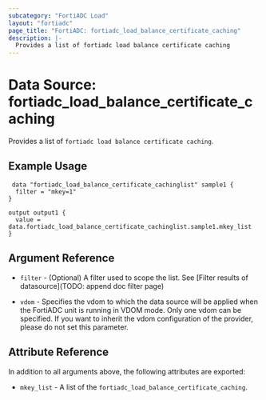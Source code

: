```yaml
---
subcategory: "FortiADC Load"
layout: "fortiadc"
page_title: "FortiADC: fortiadc_load_balance_certificate_caching"
description: |-
  Provides a list of fortiadc load balance certificate caching
---
```


# Data Source: fortiadc_load_balance_certificate_caching
Provides a list of `fortiadc load balance certificate caching`.

## Example Usage

```hcl
 data "fortiadc_load_balance_certificate_cachinglist" sample1 {
  filter = "mkey=1"
}

output output1 {
  value = data.fortiadc_load_balance_certificate_cachinglist.sample1.mkey_list
}
```

## Argument Reference

* `filter` - (Optional) A filter used to scope the list. See [Filter results of datasource](TODO: append doc filter page)

* `vdom` - Specifies the vdom to which the data source will be applied when the FortiADC unit is running in VDOM mode. Only one vdom can be specified. If you want to inherit the vdom configuration of the provider, please do not set this parameter.

## Attribute Reference

In addition to all arguments above, the following attributes are exported:

* `mkey_list` -  A list of the `fortiadc_load_balance_certificate_caching`.
